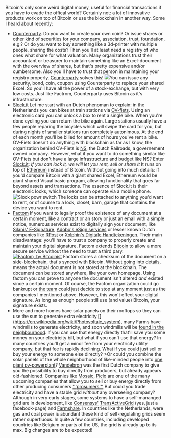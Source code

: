 
Bitcoin's only some weird digital money, useful for financial transactions if you have to evade the offical world? Certainly not: a lot of innovative products work on top of Bitcoin or use the blockchain in another way. Some I heard about recently:

- [Counterparty](http://counterparty.io/). Do you want to create your own coin? Or issue shares or other kind of securities for your company, association, trust, foundation, e.g.? Or do you want to buy something like a 3d-printer with multiple people, sharing the costs? Then you'll at least need a registry of who ones what share for what valuation. Many organizations trust their accountant or treasurer to maintain something like an Excel-document with the overview of shares, but that's pretty expensive and/or cumbersome. Also you'll have to trust that person in maintaining your registry properly.
[Counterparty](http://counterparty.io/why-counterparty/) solves this! ![]({{site.baseurl}}/assets/counterparty.io-stage-home.png)You can issue any security, bond, coin, coupon using Counterparty to replace your shared Excel. So you'll have all the power of a stock-exchange, but with very low costs. Just like Factrom, Counterparty uses Bitcoin as it's infrastructure.
- [Slock.it](http://slock.it/) Let me start with an Dutch phenoman to explain: in the Netherlands you can bikes at train stations via [OV-fiets](http://www.ov-fiets.nl). Using an electronic card you can unlock a box to rent a single bike. When you're done cycling you can return the bike again. Large stations usually have a few people reparing the bicycles which will swipe the card for you, but during nights of smaller stations run completely autonimous. At the end of each month you'll be billed for amount of hours you've rent a bike. OV-Fiets doesn't do anything with blockchain as far as I know, the organization behind OV-Fiets is [NS](https://www.ns.nl), the Dutch Railroads, a governement owned company. However, what if you want to do something similar like OV-Fiets but don't have a large infrastructure and budget like NS? Enter [Slock.it](https://prezi.com/embed/igemlizj79du/?bgcolor=212121&lock_to_path=0&autoplay=1&autohide_ctrls=0&landing_data=bHVZS2czc0xSd0VNdzVYY2Z1eEJMMnE5R3l4aVFZQnc&landing_sign=XVzn4FZy_NCNtYOkh1KM1UuB9W9pJxnpvzQ9zAJr7o8): _If you can lock it, we will let you rent, sell or share it_ It runs on top of [Ethereum](http://www.ethereum.com) instead of Bitcoin. Without going into much details: if you'd compare Bitcoin with a giant shared Excel, Ethereum would be giant shared Visual basic program, allowing functionality that goes far beyond assets and transactions.
The essence of Slock.it is their electronic locks, which someone can operate via a mobile phone. ![Slock powr switch]({{site.baseurl}}/assets/slock-powr-switch.png) The locks can be attached to anything you'd want to rent, or of course to a lock, closet, barn, garage that contains the device you want to rent.
- [Factom](http://factom.org/) If you want to legally proof the existence of any document at a certain moment, like a contract or an story or just an email with a simple notice, numerous services exist to digitally sign your document, like [Silanis' E-Signature](https://www.silanis.com/),  [Adobo's eSign services](https://acrobat.adobe.com/us/en/documents/esignatures.html) or lesser known Dutch companies like [RPost](http://www.rpost.nl/digitale-handtekening/) or [Xolphin's Digitale Handtekeningen](https://www.digitalehandtekeningen.nl/). Their main disadvantage: you'll have to trust a company to properly create and maintain your digital signature.
Factom extends [Bitcoin](https://www.bitcoin.org) to allow a more secure service without the need to trust a third pary. [![Factom, by Bitcoinist](http://bitcoinist.net/wp-content/uploads/2015/03/Factoids_article_1_Bitcoinist-300x163.png)](http://bitcoinist.net/factoids-tokens-drive-factom-protocol/) Factom stores a checksum of the document on a side-blockchain, that's synced with Bitcoin. Without going into details, means the actual document is not stored at the blockchain. The document can be stored anywhere, like your own homepage. Using factom you can prove to anyone the document isn't altered *and* existed since a certain moment.
Of course, the Factom organization could go bankrupt or [the team](https://factom.org/team) could just decide to stop at any moment just as the companies I mentioned above. However, this won't effect your digital signature. As long as enough people still use (and value) Bitcoin, your signature exists.
- More and more homes have solar panels on their rooftops so they can use the sun to generate extra electricity.[[](https://upload.wikimedia.org/wikipedia/commons/thumb/8/8e/Solar_panels_on_house_roof.jpg/1024px-Solar_panels_on_house_roof.jpg)](https://en.wikipedia.org/wiki/Photovoltaic_system), many Farms have windmills to generate electricity, and soon windmills will be [found in the neighbourhood](http://www.eazwind.com/).
If you can use that energy directly that'll save you some money on your electricity bill, but what if you can't use that energy? In many countries you'll get a minor fee from your electricity utility company, but that fee is rapidly declining. What if you could just sell or buy your energy to someone else directly? >Or could you combine the solar panels of the whole neighborhood of like-minded people into [one giant pv-powerplant](https://www.linkedin.com/pulse/ethereum-enabled-community-energy-market-sharing-economy-john-lilic)? [Vandebron](http://www.vandebron.nl) was the first Dutch company to give you the possibility to buy directly from producers, but already appears old-fashioned. Companies like [Mosaic](https://joinmosaic.com/), [Piclo](https://www.openutility.com/piclo/) are one of the many upcoming companies that allow you to sell or buy energy directly from other producing consumers ['''prosumers'''](http://blog.abundanceinvestment.com/2013/01/the-revolutionary-rise-of-the-energy-prosumer/) But could you trade electricity and have a stable grid *without* any overseeing company? Although in very early stages, some systems to have a self-mananged grid are in development, like [Consensys'](https://consensys.net) [TransActiveGrid](http://transactivegrid.org) (yes, just a facebook-page) and [Farmshare](https://consensys.net/static/Farm.pdf). In countries like the Netherlands, were gas and coal power is abundant these kind of self-regulating grids seem rather superfluous. In quite a few countries, including developed countries like Belgium or parts of the US, the grid is already up to its max. Big changes are to be expected!
